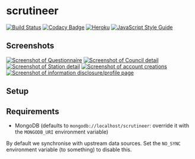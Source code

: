 # scrutineer
[![Build Status](https://travis-ci.org/zuzak/scrutineer.svg?branch=master)](https://travis-ci.org/zuzak/scrutineer)
[![Codacy Badge](https://api.codacy.com/project/badge/Grade/1f2b7c213b34470db18e7e59b133a894)](https://www.codacy.com/app/douglas/scrutineer)
[![Heroku](http://heroku-badge.herokuapp.com/?app=scrutineer&svg=1)](https://scrutineer.herokuapp.com)
[![JavaScript Style Guide](https://img.shields.io/badge/code_style-standard-brightgreen.svg)](https://standardjs.com)

## Screenshots
[![Screenshot of Questionnaire](https://i.imgur.com/605GZBsb.png)](https://i.imgur.com/605GZBs.png)
[![Screenshot of Council detail](https://i.imgur.com/xVyafxab.jpg)](https://i.imgur.com/xVyafxa.jpg)
[![Screenshot of Station detail](https://i.imgur.com/00cSkTpb.png)](https://i.imgur.com/00cSkTp.png)
[![Screenshot of account creations](https://i.imgur.com/Yg6gnecb.png)](https://i.imgur.com/Yg6gnec.png)
[![Screenshot of information disclosure/profile page](https://i.imgur.com/SOjhKRib.png)](https://i.imgur.com/SOjhKRi.png)

## Setup

## Requirements
* MongoDB (defaults to `mongodb://localhost/scrutineer`: override it with the `MONGODB_URI` environment variable)

By default we synchronise with upstream data sources. Set the `NO_SYNC` environment variable (to something) to disable this.
